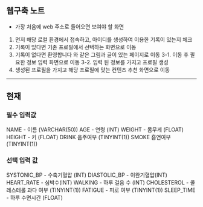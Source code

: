 ## 웹구축 노트

- 가장 처음에 web 주소로 들어오면 보여야 할 화면

1. 먼저 해당 로컬 환경에서 접속하고, 아이디를 생성하여 이용한 기록이 있는지 체크
2. 기록이 있다면 기존 프로필에서 선택하는 화면으로 이동
3. 기록이 없다면 환영합니다 와 같은 그림과 글이 있는 페이지로 이동 
	3-1. 이동 후 필요한 정보 입력 화면으로 이동
	3-2. 입력 된 정보를 가지고 프로필 생성
4.  생성된 프로필을 가지고 해당 프로필에 맞는 컨텐츠 추천 화면으로 이동


---
## 현재 
### 필수 입력값

NAME - 이름 (VARCHAR(50))
AGE - 연령 (INT)
WEIGHT - 몸무게 (FLOAT)
HEIGHT - 키 (FLOAT)
DRINK 음주여부 (TINYINT(1))
SMOKE 흡연여부 (TINYINT(1))

### 선택 입력 값

SYSTONIC_BP - 수축기혈압 (INT)
DIASTOLIC_BP - 이완기혈압(INT)
HEART_RATE - 심박수(INT)
WALKING - 하루 걸음 수 (INT)
CHOLESTEROL - 콜레스테롤 과다 여부 (TINYINT(1))
FATIGUE - 피로 여부 (TINYINT(1))
SLEEP_TIME - 하루 수면시간 (FLOAT)